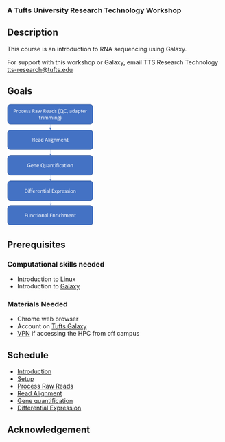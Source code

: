 ### A Tufts University Research Technology Workshop

## Description
This course is an introduction to RNA sequencing using Galaxy. 

For support with this workshop or Galaxy, email TTS Research Technology [tts-research@tufts.edu](mailto:ltts-research@tufts.edu)



## Goals

<img src="img/workflow.png" width="200">

## Prerequisites

### Computational skills needed
- Introduction to [Linux](https://tufts.box.com/s/x9aflewr2qw59pcbgcghbo9muykbi4ju)
- Introduction to [Galaxy](https://sites.tufts.edu/biotools/bioinformatics-services/tufts-galaxy/)

### Materials Needed
- Chrome web browser
- Account on [Tufts Galaxy](https://galaxy.cluster.tufts.edu)
- [VPN](https://access.tufts.edu/vpn) if accessing the HPC from off campus

## Schedule
- [Introduction](slides/slides_bioe291.pptx)
- [Setup](lessons/01_Setup.md)
- [Process Raw Reads](lessons/02_Process_raw_reads.md)
- [Read Alignment](lessons/03_Read_alignment.md)
- [Gene quantification](lessons/04_Gene_quantification.md)
- [Differential Expression](lessons/05_Diff_expression.md)


## Acknowledgement


